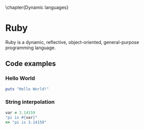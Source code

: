 \chapter{Dynamic languages}

# Ruby
Ruby is a dynamic, reflective, object-oriented, general-purpose programming
language.

## Code examples

### Hello World

```ruby
puts "Hello World!"
```

### String interpolation

```ruby
var = 3.14159
"pi is #{var}"
=> "pi is 3.14159"
```
